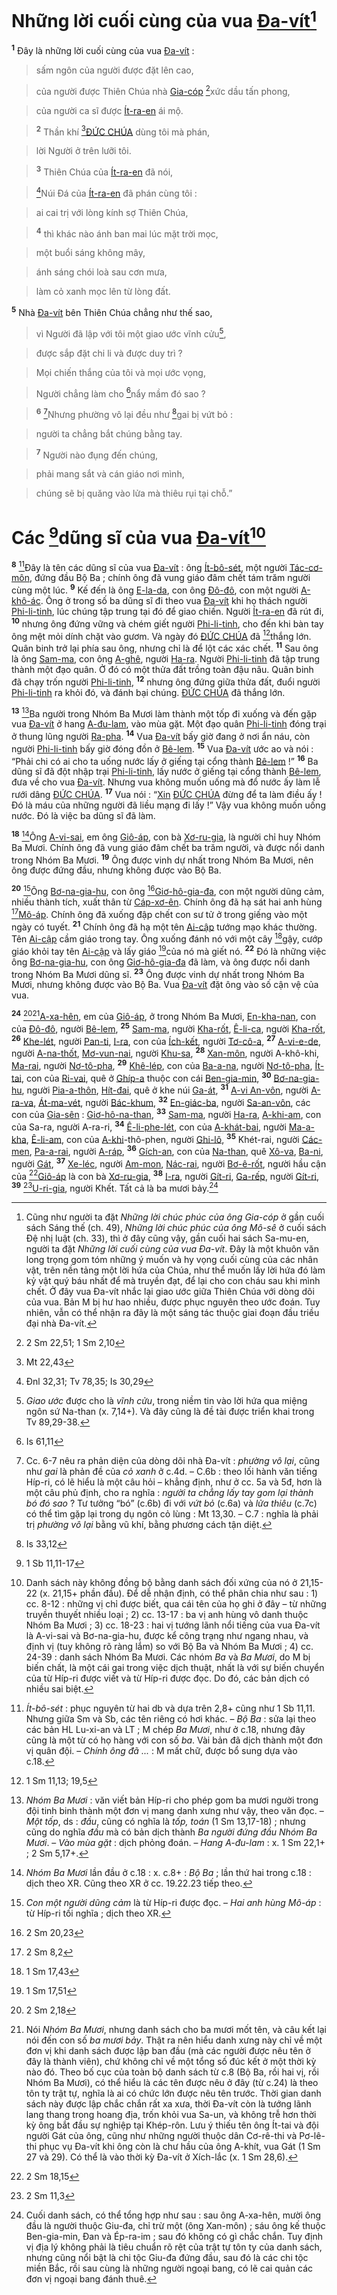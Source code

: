 # Những lời cuối cùng của vua [Đa-vít]()[^1]
<sup><b>1</b></sup> Đây là những lời cuối cùng của vua [Đa-vít]() :


> sấm ngôn của người được đặt lên cao,
>


> của người được Thiên Chúa nhà [Gia-cóp]() [^1*]xức dầu tấn phong,
>


> của người ca sĩ được [Ít-ra-en]() ái mộ.
>


> <sup><b>2</b></sup> Thần khí [^2*][ĐỨC CHÚA]() dùng tôi mà phán,
>


> lời Người ở trên lưỡi tôi.
>


> <sup><b>3</b></sup> Thiên Chúa của [Ít-ra-en]() đã nói,
>


> [^3*]Núi Đá của [Ít-ra-en]() đã phán cùng tôi :
>


> ai cai trị với lòng kính sợ Thiên Chúa,
>


> <sup><b>4</b></sup> thì khác nào ánh ban mai lúc mặt trời mọc,
>


> một buổi sáng không mây,
>


> ánh sáng chói loà sau cơn mưa,
>


> làm cỏ xanh mọc lên từ lòng đất.
>

<sup><b>5</b></sup> Nhà [Đa-vít]() bên Thiên Chúa chẳng như thế sao,


> vì Người đã lập với tôi một giao ước vĩnh cửu[^4],
>


> được sắp đặt chi li và được duy trì ?
>


> Mọi chiến thắng của tôi và mọi ước vọng,
>


> Người chẳng làm cho [^4*]nẩy mầm đó sao ?
>


> <sup><b>6</b></sup> [^5]Nhưng phường vô lại đều như [^5*]gai bị vứt bỏ :
>


> người ta chẳng bắt chúng bằng tay.
>


> <sup><b>7</b></sup> Người nào đụng đến chúng,
>


> phải mang sắt và cán giáo nơi mình,
>


> chúng sẽ bị quăng vào lửa mà thiêu rụi tại chỗ.”
>


# Các [^6*]dũng sĩ của vua [Đa-vít]()[^6]
<sup><b>8</b></sup> [^7]Đây là tên các dũng sĩ của vua [Đa-vít]() : ông [Ít-bô-sét](), một người [Tác-cơ-môn](), đứng đầu Bộ Ba ; chính ông đã vung giáo đâm chết tám trăm người cùng một lúc. <sup><b>9</b></sup> Kế đến là ông [E-la-da](), con ông [Đô-đô](), con một người [A-khô-ác](). Ông ở trong số ba dũng sĩ đi theo vua [Đa-vít]() khi họ thách người [Phi-li-tinh](), lúc chúng tập trung tại đó để giao chiến. Người [Ít-ra-en]() đã rút đi, <sup><b>10</b></sup> nhưng ông đứng vững và chém giết người [Phi-li-tinh](), cho đến khi bàn tay ông mệt mỏi dính chặt vào gươm. Và ngày đó [ĐỨC CHÚA]() đã [^7*]thắng lớn. Quân binh trở lại phía sau ông, nhưng chỉ là để lột các xác chết. <sup><b>11</b></sup> Sau ông là ông [Sam-ma](), con ông [A-ghê](), người [Ha-ra](). Người [Phi-li-tinh]() đã tập trung thành một đạo quân. Ở đó có một thửa đất trồng toàn đậu nâu. Quân binh đã chạy trốn người [Phi-li-tinh](), <sup><b>12</b></sup> nhưng ông đứng giữa thửa đất, đuổi người [Phi-li-tinh]() ra khỏi đó, và đánh bại chúng. [ĐỨC CHÚA]() đã thắng lớn.

<sup><b>13</b></sup> [^8]Ba người trong Nhóm Ba Mươi làm thành một tốp đi xuống và đến gặp vua [Đa-vít]() ở hang [A-đu-lam](), vào mùa gặt. Một đạo quân [Phi-li-tinh]() đóng trại ở thung lũng người [Ra-pha](). <sup><b>14</b></sup> Vua [Đa-vít]() bấy giờ đang ở nơi ẩn náu, còn người [Phi-li-tinh]() bấy giờ đóng đồn ở [Bê-lem](). <sup><b>15</b></sup> Vua [Đa-vít]() ước ao và nói : “Phải chi có ai cho ta uống nước lấy ở giếng tại cổng thành [Bê-lem]() !” <sup><b>16</b></sup> Ba dũng sĩ đã đột nhập trại [Phi-li-tinh](), lấy nước ở giếng tại cổng thành [Bê-lem](), đưa về cho vua [Đa-vít](). Nhưng vua không muốn uống mà đổ nước ấy làm lễ rưới dâng [ĐỨC CHÚA](). <sup><b>17</b></sup> Vua nói : “[Xin]() [ĐỨC CHÚA]() đừng để ta làm điều ấy ! Đó là máu của những người đã liều mạng đi lấy !” Vậy vua không muốn uống nước. Đó là việc ba dũng sĩ đã làm.

<sup><b>18</b></sup> [^9]Ông [A-vi-sai](), em ông [Giô-áp](), con bà [Xơ-ru-gia](), là người chỉ huy Nhóm Ba Mươi. Chính ông đã vung giáo đâm chết ba trăm người, và được nổi danh trong Nhóm Ba Mươi. <sup><b>19</b></sup> Ông được vinh dự nhất trong Nhóm Ba Mươi, nên ông được đứng đầu, nhưng không được vào Bộ Ba.

<sup><b>20</b></sup> [^10]Ông [Bơ-na-gia-hu](), con ông [^8*][Giơ-hô-gia-đa](), con một người dũng cảm, nhiều thành tích, xuất thân từ [Cáp-xơ-ên](). Chính ông đã hạ sát hai anh hùng [^9*][Mô-áp](). Chính ông đã xuống đập chết con sư tử ở trong giếng vào một ngày có tuyết. <sup><b>21</b></sup> Chính ông đã hạ một tên [Ai-cập]() tướng mạo khác thường. Tên [Ai-cập]() cầm giáo trong tay. Ông xuống đánh nó với một cây [^10*]gậy, cướp giáo khỏi tay tên [Ai-cập]() và lấy giáo [^11*]của nó mà giết nó. <sup><b>22</b></sup> Đó là những việc ông [Bơ-na-gia-hu](), con ông [Giơ-hô-gia-đa]() đã làm, và ông được nổi danh trong Nhóm Ba Mươi dũng sĩ. <sup><b>23</b></sup> Ông được vinh dự nhất trong Nhóm Ba Mươi, nhưng không được vào Bộ Ba. Vua [Đa-vít]() đặt ông vào số cận vệ của vua.

<sup><b>24</b></sup> [^12*][^11][A-xa-hên](), em của [Giô-áp](), ở trong Nhóm Ba Mươi, [En-kha-nan](), con của [Đô-đô](), người [Bê-lem](), <sup><b>25</b></sup> [Sam-ma](), người [Kha-rốt](), [Ê-li-ca](), người [Kha-rốt](), <sup><b>26</b></sup> [Khe-lét](), người [Pan-ti](), [I-ra](), con của [Ích-kết](), người [Tơ-cô-a](), <sup><b>27</b></sup> [A-vi-e-de](), người [A-na-thốt](), [Mơ-vun-nai](), người [Khu-sa](), <sup><b>28</b></sup> [Xan-môn](), người A-khô-khi, [Ma-rai](), người [Nơ-tô-pha](), <sup><b>29</b></sup> [Khê-lép](), con của [Ba-a-na](), người [Nơ-tô-pha](), [Ít-tai](), con của [Ri-vai](), quê ở [Ghíp-a]() thuộc con cái [Ben-gia-min](), <sup><b>30</b></sup> [Bơ-na-gia-hu](), người [Pia-a-thôn](), [Hít-đai](), quê ở khe núi [Ga-át](), <sup><b>31</b></sup> [A-vi An-vôn](), người [A-ra-va](), [Át-ma-vét](), người [Bác-khum](), <sup><b>32</b></sup> [En-giác-ba](), người [Sa-an-vôn](), các con của [Gia-sên]() : [Giơ-hô-na-than](), <sup><b>33</b></sup> [Sam-ma](), người [Ha-ra](), [A-khi-am](), con của Sa-ra, người A-ra-ri, <sup><b>34</b></sup> [Ê-li-phe-lét](), con của [A-khát-bai](), người [Ma-a-kha](), [Ê-li-am](), con của [A-khi]()-thô-phen, người [Ghi-lô](), <sup><b>35</b></sup> Khét-rai, người [Các-men](), [Pa-a-rai](), người [A-ráp](), <sup><b>36</b></sup> [Gích-an](), con của [Na-than](), quê [Xô-va](), [Ba-ni](), người [Gát](), <sup><b>37</b></sup> [Xe-léc](), người [Am-mon](), [Nác-rai](), người [Bơ-ê-rốt](), người hầu cận của [^13*][Giô-áp]() là con bà [Xơ-ru-gia](), <sup><b>38</b></sup> [I-ra](), người [Gít-ri](), [Ga-rếp](), người [Gít-ri](), <sup><b>39</b></sup> [^14*][U-ri-gia](), người Khết. Tất cả là ba mươi bảy.[^12]

[^1]: Cũng như người ta đặt *Những lời chúc phúc của ông Gia-cóp* ở gần cuối sách Sáng thế (ch. 49), *Những lời chúc phúc của ông Mô-sê* ở cuối sách Đệ nhị luật (ch. 33), thì ở đây cũng vậy, gần cuối hai sách Sa-mu-en, người ta đặt *Những lời cuối cùng của vua Đa-vít*. Đây là một khuôn văn long trọng gom tóm những ý muốn và hy vọng cuối cùng của các nhân vật, trên nền tảng một lời hứa của Chúa, như thể muốn lấy lời hứa đó làm kỷ vật quý báu nhất để mà truyền đạt, để lại cho con cháu sau khi mình chết. Ở đây vua Đa-vít nhắc lại giao ước giữa Thiên Chúa với dòng dõi của vua. Bản M bị hư hao nhiều, được phục nguyên theo ước đoán. Tuy nhiên, vẫn có thể nhận ra đây là một sáng tác thuộc giai đoạn đầu triều đại nhà Đa-vít.
[^4]: *Giao ước* được cho là *vĩnh cửu*, trong niềm tin vào lời hứa qua miệng ngôn sứ Na-than (x. 7,14+). Và đây cũng là đề tài được triển khai trong Tv 89,29-38.
[^5]: Cc. 6-7 nêu ra phản diện của dòng dõi nhà Đa-vít : *phường vô lại*, cũng như *gai* là phản đề của *cỏ xanh* ở c.4d. – C.6b : theo lối hành văn tiếng Híp-ri, có lẽ hiểu là một câu hỏi – khẳng định, như ở cc. 5a và 5đ, hơn là một câu phủ định, cho ra nghĩa : *người ta chẳng lấy tay gom lại thành bó đó sao* ? Tư tưởng “bó” (c.6b) đi với *vứt bỏ* (c.6a) và *lửa thiêu* (c.7c) có thể tìm gặp lại trong dụ ngôn cỏ lùng : Mt 13,30. – C.7 : nghĩa là phải trị *phường vô lại* bằng vũ khí, bằng phương cách tận diệt.
[^6]: Danh sách này không đồng bộ bằng danh sách đối xứng của nó ở 21,15-22 (x. 21,15+ phần đầu). Để dễ nhận định, có thể phân chia như sau : 1) cc. 8-12 : những vị chỉ được biết, qua cái tên của họ ghi ở đây – từ những truyền thuyết nhiều loại ; 2) cc. 13-17 : ba vị anh hùng vô danh thuộc Nhóm Ba Mươi ; 3) cc. 18-23 : hai vị tướng lãnh nổi tiếng của vua Đa-vít là A-vi-sai và Bơ-na-gia-hu, được kể công trạng như ngang nhau, và định vị (tuy không rõ ràng lắm) so với Bộ Ba và Nhóm Ba Mươi ; 4) cc. 24-39 : danh sách Nhóm Ba Mươi. Các nhóm *Ba* và *Ba Mươi*, do M bị biến chất, là một cái gai trong việc dịch thuật, nhất là với sự biến chuyển của từ Híp-ri được viết và từ Híp-ri được đọc. Do đó, các bản dịch có nhiều sai biệt.
[^7]: *Ít-bô-sét* : phục nguyên từ hai db và dựa trên 2,8+ cũng như 1 Sb 11,11. Nhưng giữa Sm và Sb, các tên riêng có hơi khác. – *Bộ Ba* : sửa lại theo các bản HL Lu-xi-an và LT ; M chép *Ba Mươi*, như ở c.18, nhưng đây cũng là một từ có họ hàng với con số *ba*. Vài bản đã dịch thành một đơn vị quân đội. – *Chính ông đã ...* : M mất chữ, được bổ sung dựa vào c.18.
[^8]: *Nhóm Ba Mươi* : văn viết bản Híp-ri cho phép gom ba mươi người trong đội tinh binh thành một đơn vị mang danh xưng như vậy, theo văn đọc. – *Một tốp*, ds : *đầu*, cũng có nghĩa là *tốp, toán* (1 Sm 13,17-18) ; nhưng cũng do nghĩa *đầu* mà có bản dịch thành *Ba người đứng đầu Nhóm Ba Mươi*. – *Vào mùa gặt* : dịch phỏng đoán. – *Hang A-đu-lam* : x. 1 Sm 22,1+ ; 2 Sm 5,17+.
[^9]: *Nhóm Ba Mươi* lần đầu ở c.18 : x. c.8+ : *Bộ Ba* ; lần thứ hai trong c.18 : dịch theo XR. Cũng theo XR ở cc. 19.22.23 tiếp theo.
[^10]: *Con một người dũng cảm* là từ Híp-ri được đọc. – *Hai anh hùng Mô-áp* : từ Híp-ri tối nghĩa ; dịch theo XR.
[^11]: Nói *Nhóm Ba Mươi*, nhưng danh sách cho ba mươi mốt tên, và câu kết lại nói đến con số *ba mươi bảy*. Thật ra nên hiểu danh xưng này chỉ về một đơn vị khi danh sách được lập ban đầu (mà các người được nêu tên ở đây là thành viên), chứ không chỉ về một tổng số đúc kết ở một thời kỳ nào đó. Theo bố cục của toàn bộ danh sách từ c.8 (Bộ Ba, rồi hai vị, rồi Nhóm Ba Mươi), có thể hiểu là các tên được nêu ở đây (từ c.24) là theo tôn ty trật tự, nghĩa là ai có chức lớn được nêu tên trước. Thời gian danh sách này được lập chắc chắn rất xa xưa, thời Đa-vít còn là tướng lãnh lang thang trong hoang địa, trốn khỏi vua Sa-un, và không trễ hơn thời kỳ ông bắt đầu sự nghiệp tại Khép-rôn. Lưu ý thiếu tên ông Ít-tai và đội người Gát của ông, cũng như những người thuộc dân Cơ-rê-thi và Pơ-lê-thi phục vụ Đa-vít khi ông còn là chư hầu của ông A-khít, vua Gát (1 Sm 27 và 29). Có thể là vào thời kỳ Đa-vít ở Xích-lắc (x. 1 Sm 28,6).
[^12]: Cuối danh sách, có thể tổng hợp như sau : sau ông A-xa-hên, mười ông đầu là người thuộc Giu-đa, chỉ trừ một (ông Xan-môn) ; sáu ông kế thuộc Ben-gia-min, Đan và Ép-ra-im ; sau đó không có gì chắc chắn. Tuy định vị địa lý không phải là tiêu chuẩn rõ rệt của trật tự tôn ty của danh sách, nhưng cũng nổi bật là chi tộc Giu-đa đứng đầu, sau đó là các chi tộc miền Bắc, rồi sau cùng là những người ngoại bang, có lẽ cai quản các đơn vị ngoại bang đánh thuê.
[^1*]: 2 Sm 22,51; 1 Sm 2,10
[^2*]: Mt 22,43
[^3*]: Đnl 32,31; Tv 78,35; Is 30,29
[^4*]: Is 61,11
[^5*]: Is 33,12
[^6*]: 1 Sb 11,11-17
[^7*]: 1 Sm 11,13; 19,5
[^8*]: 2 Sm 20,23
[^9*]: 2 Sm 8,2
[^10*]: 1 Sm 17,43
[^11*]: 1 Sm 17,51
[^12*]: 2 Sm 2,18
[^13*]: 2 Sm 18,15
[^14*]: 2 Sm 11,3